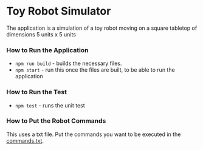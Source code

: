 # Toy Robot Simulator
The application is a simulation of a toy robot moving on a square tabletop of dimensions 5 units x 5 units

### How to Run the Application
- `npm run build` - builds the necessary files.
- `npm start` - run this once the files are built, to be able to run the application

### How to Run the Test
- `npm test` - runs the unit test

### How to Put the Robot Commands
This uses a txt file. Put the commands you want to be executed in the [commands.txt](./commands.txt).
